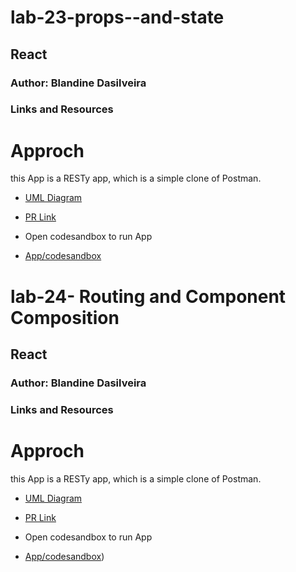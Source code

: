 # lab-23-props--and-state


##  React

### Author: Blandine Dasilveira

### Links and Resources


# Approch

this App is a RESTy app, which is a simple clone of Postman.



- [UML Diagram](https://drive.google.com/file/d/1eebGDRrzGBm1A5mKw9cURw6Yc8NAwYKy/view?usp=sharing)


- [PR Link](https://github.com/blandine-401javascript/lab-23-props--and-state/pull/1)


- Open codesandbox to run App

- [App/codesandbox](https://codesandbox.io/s/shy-shape-0dmbg?file=/src/components/RESTy.js)







# lab-24- Routing and Component Composition

##  React

### Author: Blandine Dasilveira

### Links and Resources


# Approch

this App is a RESTy app, which is a simple clone of Postman.



- [UML Diagram](https://drive.google.com/file/d/1eebGDRrzGBm1A5mKw9cURw6Yc8NAwYKy/view?usp=sharing)


- [PR Link](https://github.com/blandine-401javascript/lab-23-props--and-state/pull/2)


- Open codesandbox to run App

- [App/codesandbox](https://codesandbox.io/s/shy-shape-0dmbg?file=/src/components/RESTy.js))


